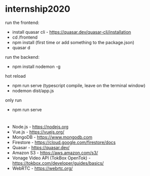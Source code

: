 # internship2020

run the frontend:
- install quasar cli - https://quasar.dev/quasar-cli/installation
- cd /frontend
- npm install (first time or add something to the package.json)
- quasar d

run the backend:
- npm install nodemon -g

hot reload
- npm run serve (typescript compile, leave on the terminal window)
- nodemon dist/app.js

only run
- npm run serve

# 
- Node.js - https://nodejs.org
- Vue.js - https://vuejs.org/
- MongoDB - https://www.mongodb.com
- Firestore - https://cloud.google.com/firestore/docs
- Quasar - https://quasar.dev/
- Amazon S3 - https://aws.amazon.com/s3/
- Vonage Video API (TokBox OpenTok) - https://tokbox.com/developer/guides/basics/
- WebRTC - https://webrtc.org/
